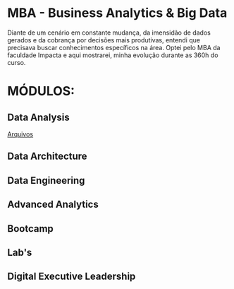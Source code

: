 # MBA - Business Analytics & Big Data

Diante de um cenário em constante mudança, da imensidão de dados gerados e da cobrança por decisões mais produtivas, entendi que precisava buscar conhecimentos específicos na área.
Optei pelo MBA da faculdade Impacta e aqui mostrarei, minha evolução durante as 360h do curso.

# MÓDULOS:

## Data Analysis
[Arquivos](https://github.com/ThayaneMoreira/BusinessAnalytics-BigData/tree/master/Data_Analysis)
## Data Architecture
## Data Engineering
## Advanced Analytics
## Bootcamp
## Lab's
## Digital Executive Leadership










